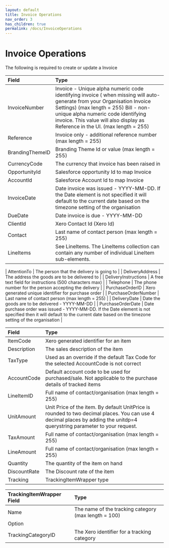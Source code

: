 ```yaml
---
layout: default
title: Invoice Operations
nav_order: 3
has_children: true
permalink: /docs/InvoiceOperations
---
```


# Invoice Operations

The following is required to create or update a Invoice

| Field  | Type                          |
|:----------|:-------------------------------------|
| InvoiceNumber      | 	Invoice - Unique alpha numeric code identifying invoice ( when missing will auto-generate from your Organisation Invoice Settings) (max length = 255)	Bill - non-unique alpha numeric code identifying invoice. This value will also display as Reference in the UI. (max length = 255)  |
| Reference   | Invoice only - additional reference number (max length = 255)                 |
| BrandingThemeID  | Branding Theme Id or value (max length = 255)              |
| CurrencyCode  | The currency that invoice has been raised in              |
| OpportunityId  | Salesforce opportunity Id to map Invoice              |
| AccountId   | Salesforce Account Id to map Invoice              |
| InvoiceDate | Date invoice was issued - YYYY-MM-DD. If the Date element is not specified it will default to the current date based on the timezone setting of the organisation              |
| DueDate  | Date invoice is due - YYYY-MM-DD              |
| ClientId   | Xero Contact Id (Xero Id)              |
| Contact  | Last name of contact person (max length = 255)              |
| LineItems  | See LineItems. The LineItems collection can contain any number of individual LineItem sub-elements.              |

| AttentionTo  | The person that the delivery is going to              |
| DeliveryAddress  | The address the goods are to be delivered to              |
| DeliveryInstructions  | A free text field for instructions (500 characters max)              |
| Telephone  | The phone number for the person accepting the delivery              |
| PurchaseOrderID | Xero generated unique identifier for purchase order              |
| PurchaseOrderNumber | Last name of contact person (max length = 255)              |
| DeliveryDate | Date the goods are to be delivered - YYYY-MM-DD              |
| PurchaseOrderDate | Date purchase order was issued - YYYY-MM-DD. If the Date element is not specified then it will default to the current date based on the timezone setting of the organisation              |


| Field  | Type                          |
|:----------|:-------------------------------------|
| ItemCode        | Xero generated identifier for an item  |
| Description        | The sales description of the item  |
| TaxType        | Used as an override if the default Tax Code for the selected AccountCode is not correct   |
| AccountCode        | Default account code to be used for purchased/sale. Not applicable to the purchase details of tracked items  |
| LineItemID        | Full name of contact/organisation (max length = 255)  |
| UnitAmount        | Unit Price of the item. By default UnitPrice is rounded to two decimal places. You can use 4 decimal places by adding the unitdp=4 querystring parameter to your request.  |
| TaxAmount       | Full name of contact/organisation (max length = 255)  |
| LineAmount         | Full name of contact/organisation (max length = 255)  |
| Quantity         | The quantity of the item on hand  |
| DiscountRate            | The Discount rate of the item  |
| Tracking        | TrackingItemWrapper type  |


| TrackingItemWrapper Field  | Type                          |
|:----------|:-------------------------------------|
| Name         | The name of the tracking category (max length = 100)  |
| Option          |   |
| TrackingCategoryID         | The Xero identifier for a tracking category  |
